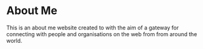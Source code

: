 # About Me
This is an about me website created to with the aim of a gateway for connecting with people and organisations on the web from from around the world. 
